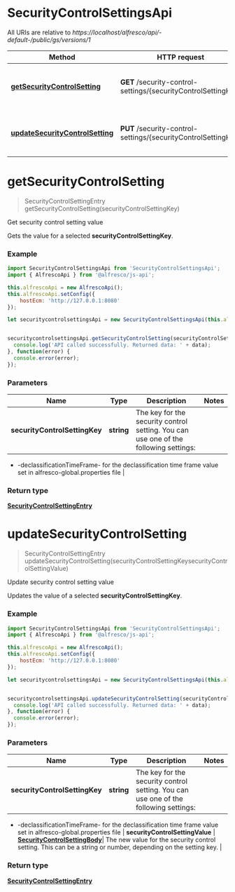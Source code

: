 # SecurityControlSettingsApi

All URIs are relative to *https://localhost/alfresco/api/-default-/public/gs/versions/1*

Method | HTTP request | Description
------------- | ------------- | -------------
[**getSecurityControlSetting**](SecurityControlSettingsApi.md#getSecurityControlSetting) | **GET** /security-control-settings/{securityControlSettingKey} | Get security control setting value
[**updateSecurityControlSetting**](SecurityControlSettingsApi.md#updateSecurityControlSetting) | **PUT** /security-control-settings/{securityControlSettingKey} | Update security control setting value


<a name="getSecurityControlSetting"></a>
# **getSecurityControlSetting**
> SecurityControlSettingEntry getSecurityControlSetting(securityControlSettingKey)

Get security control setting value

Gets the value for a selected **securityControlSettingKey**.

### Example
```javascript
import SecurityControlSettingsApi from 'SecurityControlSettingsApi';
import { AlfrescoApi } from '@alfresco/js-api';

this.alfrescoApi = new AlfrescoApi();
this.alfrescoApi.setConfig({
    hostEcm: 'http://127.0.0.1:8080'
});

let securitycontrolsettingsApi = new SecurityControlSettingsApi(this.alfrescoApi);


securitycontrolsettingsApi.getSecurityControlSetting(securityControlSettingKey).then((data) => {
  console.log('API called successfully. Returned data: ' + data);
}, function(error) {
  console.error(error);
});

```

### Parameters

Name | Type | Description  | Notes
------------- | ------------- | ------------- | -------------
 **securityControlSettingKey** | **string**| The key for the security control setting. You can use one of the following settings:
* -declassificationTimeFrame- for the declassification time frame value set in alfresco-global.properties file
 | 

### Return type

[**SecurityControlSettingEntry**](SecurityControlSettingEntry.md)

<a name="updateSecurityControlSetting"></a>
# **updateSecurityControlSetting**
> SecurityControlSettingEntry updateSecurityControlSetting(securityControlSettingKeysecurityControlSettingValue)

Update security control setting value

Updates the value of a selected **securityControlSettingKey**.

### Example
```javascript
import SecurityControlSettingsApi from 'SecurityControlSettingsApi';
import { AlfrescoApi } from '@alfresco/js-api';

this.alfrescoApi = new AlfrescoApi();
this.alfrescoApi.setConfig({
    hostEcm: 'http://127.0.0.1:8080'
});

let securitycontrolsettingsApi = new SecurityControlSettingsApi(this.alfrescoApi);


securitycontrolsettingsApi.updateSecurityControlSetting(securityControlSettingKeysecurityControlSettingValue).then((data) => {
  console.log('API called successfully. Returned data: ' + data);
}, function(error) {
  console.error(error);
});

```

### Parameters

Name | Type | Description  | Notes
------------- | ------------- | ------------- | -------------
 **securityControlSettingKey** | **string**| The key for the security control setting. You can use one of the following settings:
* -declassificationTimeFrame- for the declassification time frame value set in alfresco-global.properties file
 | 
 **securityControlSettingValue** | [**SecurityControlSettingBody**](SecurityControlSettingBody.md)| The new value for the security control setting. This can be a string or number, depending on the setting key. | 

### Return type

[**SecurityControlSettingEntry**](SecurityControlSettingEntry.md)

